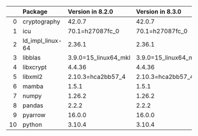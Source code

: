 <!-- markdown-link-check-disable -->

|    | Package          | Version in 8.2.0     | Version in 8.3.0     | Status   |
|---:|:-----------------|:---------------------|:---------------------|:---------|
|  0 | cryptography     | 42.0.7               | 42.0.7               |          |
|  1 | icu              | 70.1=h27087fc_0      | 70.1=h27087fc_0      |          |
|  2 | ld_impl_linux-64 | 2.36.1               | 2.36.1               |          |
|  3 | libblas          | 3.9.0=15_linux64_mkl | 3.9.0=15_linux64_mkl |          |
|  4 | libxcrypt        | 4.4.36               | 4.4.36               |          |
|  5 | libxml2          | 2.10.3=hca2bb57_4    | 2.10.3=hca2bb57_4    |          |
|  6 | mamba            | 1.5.1                | 1.5.1                |          |
|  7 | numpy            | 1.26.2               | 1.26.2               |          |
|  8 | pandas           | 2.2.2                | 2.2.2                |          |
|  9 | pyarrow          | 16.0.0               | 16.0.0               |          |
| 10 | python           | 3.10.4               | 3.10.4               |          |